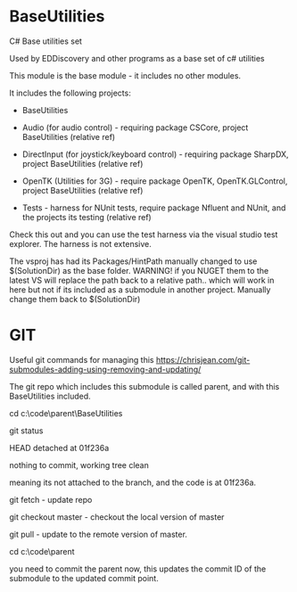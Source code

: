 # BaseUtilities
C# Base utilities set

Used by EDDiscovery and other programs as a base set of c# utilities

This module is the base module - it includes no other modules.

It includes the following projects:

* BaseUtilities
* Audio (for audio control) - requiring package CSCore, project BaseUtilities (relative ref)
* DirectInput (for joystick/keyboard control) - requiring package SharpDX, project BaseUtilities (relative ref)
* OpenTK (Utilities for 3G) - require package OpenTK, OpenTK.GLControl, project BaseUtilities (relative ref)

* Tests - harness for NUnit tests, require package Nfluent and NUnit, and the projects its testing (relative ref)

Check this out and you can use the test harness via the visual studio test explorer.  The harness is not extensive.

The vsproj has had its Packages/HintPath manually changed to use $(SolutionDir) as the base folder.  WARNING! if you NUGET them to the latest VS will replace the path back to a relative path.. which will work in here but not if its included as a submodule in another project. Manually change them back to $(SolutionDir)

# GIT

Useful git commands for managing this https://chrisjean.com/git-submodules-adding-using-removing-and-updating/

The git repo which includes this submodule is called parent, and with this BaseUtilities included.

cd c:\code\parent\BaseUtilities

git status

HEAD detached at 01f236a

nothing to commit, working tree clean

meaning its not attached to the branch, and the code is at 01f236a.

git fetch       - update repo

git checkout master - checkout the local version of master

git pull - update to the remote version of master.

cd c:\code\parent

you need to commit the parent now, this updates the commit ID of the submodule to the updated commit point.
